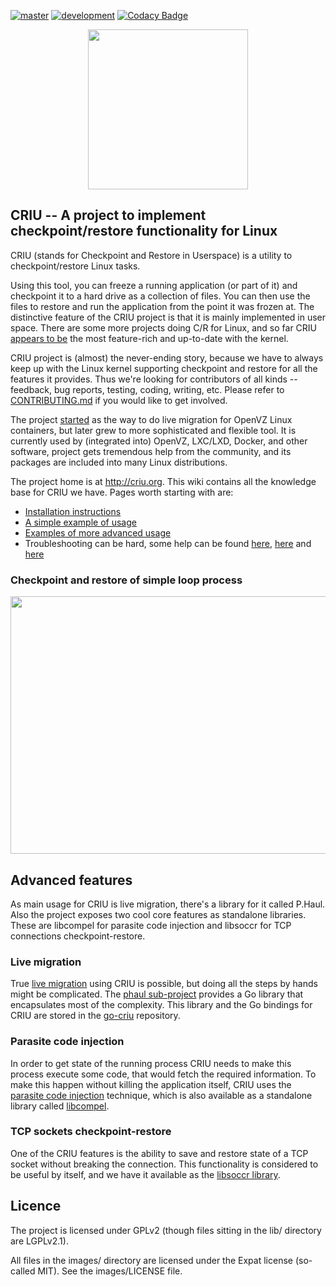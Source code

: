 [![master](https://travis-ci.org/checkpoint-restore/criu.svg?branch=master)](https://travis-ci.org/checkpoint-restore/criu)
[![development](https://travis-ci.org/checkpoint-restore/criu.svg?branch=criu-dev)](https://travis-ci.org/checkpoint-restore/criu)
[![Codacy Badge](https://api.codacy.com/project/badge/Grade/55251ec7db28421da4481fc7c1cb0cee)](https://www.codacy.com/app/xemul/criu?utm_source=github.com&amp;utm_medium=referral&amp;utm_content=xemul/criu&amp;utm_campaign=Badge_Grade)
<p align="center"><img src="https://criu.org/w/images/1/1c/CRIU.svg" width="256px"/></p>

## CRIU -- A project to implement checkpoint/restore functionality for Linux

CRIU (stands for Checkpoint and Restore in Userspace) is a utility to checkpoint/restore Linux tasks.

Using this tool, you can freeze a running application (or part of it) and checkpoint 
it to a hard drive as a collection of files. You can then use the files to restore and run the
application from the point it was frozen at. The distinctive feature of the CRIU
project is that it is mainly implemented in user space. There are some more projects
doing C/R for Linux, and so far CRIU [appears to be](https://criu.org/Comparison_to_other_CR_projects) 
the most feature-rich and up-to-date with the kernel.

CRIU project is (almost) the never-ending story, because we have to always keep up with the
Linux kernel supporting checkpoint and restore for all the features it provides. Thus we're
looking for contributors of all kinds -- feedback, bug reports, testing, coding, writing, etc.
Please refer to [CONTRIBUTING.md](CONTRIBUTING.md) if you would like to get involved.

The project [started](https://criu.org/History) as the way to do live migration for OpenVZ
Linux containers, but later grew to more sophisticated and flexible tool. It is currently 
used by (integrated into) OpenVZ, LXC/LXD, Docker, and other software, project gets tremendous 
help from the community, and its packages are included into many Linux distributions.

The project home is at http://criu.org. This wiki contains all the knowledge base for CRIU we have.
Pages worth starting with are:
- [Installation instructions](http://criu.org/Installation)
- [A simple example of usage](http://criu.org/Simple_loop)
- [Examples of more advanced usage](https://criu.org/Category:HOWTO)
- Troubleshooting can be hard, some help can be found [here](https://criu.org/When_C/R_fails), [here](https://criu.org/What_cannot_be_checkpointed) and [here](https://criu.org/FAQ)

### Checkpoint and restore of simple loop process 
[<p align="center"><img src="https://asciinema.org/a/232445.png" width="572px" height="412px"/></p>](https://asciinema.org/a/232445)

## Advanced features

As main usage for CRIU is live migration, there's a library for it called P.Haul. Also the
project exposes two cool core features as standalone libraries. These are libcompel for parasite code 
injection and libsoccr for TCP connections checkpoint-restore.

### Live migration

True [live migration](https://criu.org/Live_migration) using CRIU is possible, but doing
all the steps by hands might be complicated. The [phaul sub-project](https://criu.org/P.Haul)
provides a Go library that encapsulates most of the complexity. This library and the Go bindings
for CRIU are stored in the [go-criu](https://github.com/checkpoint-restore/go-criu) repository.


### Parasite code injection

In order to get state of the running process CRIU needs to make this process execute
some code, that would fetch the required information. To make this happen without
killing the application itself, CRIU uses the [parasite code injection](https://criu.org/Parasite_code)
technique, which is also available as a standalone library called [libcompel](https://criu.org/Compel).

### TCP sockets checkpoint-restore

One of the CRIU features is the ability to save and restore state of a TCP socket
without breaking the connection. This functionality is considered to be useful by
itself, and we have it available as the [libsoccr library](https://criu.org/Libsoccr).

## Licence

The project is licensed under GPLv2 (though files sitting in the lib/ directory are LGPLv2.1).

All files in the images/ directory are licensed under the Expat license (so-called MIT).
See the images/LICENSE file.
